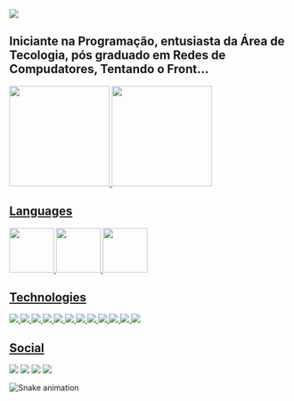 <img src="https://present.readthedocs.io/en/latest/_images/welcome-to-coding.gif">

## Iniciante na Programação, entusiasta da Área de Tecologia, pós graduado em Redes de Compudatores, Tentando o Front...

 <div>
  <a href="https://github.com/thalisson-sousa">
  <img height="180em" src="https://github-readme-stats.vercel.app/api?username=thalisson-sousa&show_icons=true&theme=tokyonight&include_all_commits=true&count_private=true"/>
  <img height="180em" src="https://github-readme-stats.vercel.app/api/top-langs/?username=thalisson-sousa&layout=donut&langs_count=7&theme=tokyonight"/>
</div>

  <div>
    <h2>Languages</h2> 
    <img height="80em" src="https://www.freepnglogos.com/uploads/javascript-png/javascript-logo-transparent-logo-javascript-images-3.png"/>
    <img height="80em" src="https://w7.pngwing.com/pngs/915/519/png-transparent-typescript-hd-logo-thumbnail.png"/>
    <img height="80em" src="https://static.vecteezy.com/system/resources/previews/019/899/953/non_2x/java-free-download-free-png.png"/>
  </div>
  
  ##
  <div>
   <h2>Technologies</h2>
   
   ![](https://img.shields.io/badge/‎-Linux-E95420?logo=linux&logoColor=white&style=plastic)
   ![](https://img.shields.io/badge/‎-JavaScript-F7DF1E?logo=javascript&logoColor=white&style=plastic)
   ![](https://img.shields.io/badge/‎-TypeScript-1572B6?logo=typescript&logoColor=white&style=plastic)
   ![](https://img.shields.io/badge/‎-HTML-CC342D?logo=html5&logoColor=white&style=plastic)
   ![](https://img.shields.io/badge/‎-CSS-1572B6?logo=css3&logoColor=white&style=plastic)
   ![](https://img.shields.io/badge/‎-Bootstrap-1572B6?logo=Bootstrap&logoColor=white&style=plastic)
   ![](https://img.shields.io/badge/‎-NodeJS-339933?logo=Node.js&logoColor=white&style=plastic)
   ![](https://img.shields.io/badge/‎-React-1572B6?logo=React&logoColor=white&style=plastic)
   ![](https://img.shields.io/badge/‎-ReactNative-1572B6?logo=React&logoColor=white&style=plastic)
   ![](https://img.shields.io/badge/‎-Git-F05032?logo=git&logoColor=white&style=plastic)
   ![](https://img.shields.io/badge/‎-GitHub-181717?logo=github&logoColor=white&style=plastic)
   ![](https://img.shields.io/badge/‎-VS%20Code-007ACC?logo=visual-studio-code&logoColor=white&style=plastic)
  </div>

  ##
 
<div> 
 <h2>Social</h2>
  <a href="https://www.instagram.com/thalisson_sousa_/" target="_blank"><img src="https://img.shields.io/badge/-Instagram-%23E4405F?style=for-the-badge&logo=instagram&logoColor=white" target="_blank"></a>
    <a href="https://https://t.me/Thalisson_sousa" target="_blank"><img src="https://img.shields.io/badge/Telegram-2CA5E0?style=for-the-badge&logo=telegram&logoColor=white" target="_blank"></a>
 <a href="https://discord.com/channels/@Thalisson#8029" target="_blank"><img src="https://img.shields.io/badge/Discord-7289DA?style=for-the-badge&logo=discord&logoColor=white" target="_blank"></a> 
  <a href="https://www.linkedin.com/in/thalisson-sousa-8398b0152/" target="_blank"><img src="https://img.shields.io/badge/-LinkedIn-%230077B5?style=for-the-badge&logo=linkedin&logoColor=white" target="_blank"></a> 
  
  
  ![Snake animation](https://github.com/rafaballerini/thalisson-sousa/blob/output/github-contribution-grid-snake.svg)
  
</div>
